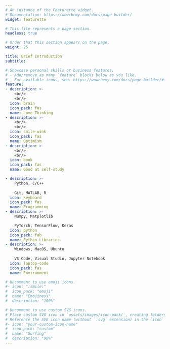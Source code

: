 ```yaml
---
# An instance of the Featurette widget.
# Documentation: https://wowchemy.com/docs/page-builder/
widget: featurette

# This file represents a page section.
headless: true

# Order that this section appears on the page.
weight: 25

title: Brief Introduction
subtitle:

# Showcase personal skills or business features.
# - Add/remove as many `feature` blocks below as you like.
# - For available icons, see: https://wowchemy.com/docs/page-builder/#icons
feature:
- description: >-
    <br/>
    <br/>
  icon: brain
  icon_pack: fas
  name: Love Thinking
- description: >-
    <br/>
    <br/>
  icon: smile-wink
  icon_pack: fas
  name: Optimism
- description: >-
    <br/>
    <br/>
  icon: book
  icon_pack: fas
  name: Good at self-study

- description: >-
    Python, C/C++
    
    Git, MATLAB, R
  icon: keyboard
  icon_pack: fas
  name: Programming
- description: >-
    Numpy, Matplotlib  

    PyTorch, TensorFlow, Keras
  icon: python
  icon_pack: fab
  name: Python Libraries
- description: >-
    Windows, MacOS, Ubuntu  
    
    VS Code, Visual Studio, Jupyter Notebook
  icon: laptop-code
  icon_pack: fas
  name: Environment

# Uncomment to use emoji icons.
#- icon: ":smile:"
#  icon_pack: "emoji"
#  name: "Emojiness"
#  description: "100%"  

# Uncomment to use custom SVG icons.
# Place custom SVG icon in `assets/images/icon-pack/`, creating folders if necessary.
# Reference the SVG icon name (without `.svg` extension) in the `icon` field.
#- icon: "your-custom-icon-name"
#  icon_pack: "custom"
#  name: "Surfing"
#  description: "90%"
---
```

